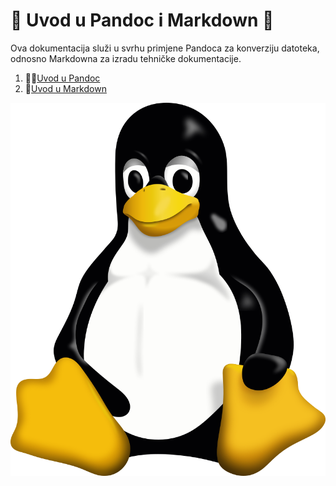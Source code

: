 # 🍕 Uvod u Pandoc i Markdown 🍕
Ova dokumentacija služi u svrhu primjene Pandoca za konverziju datoteka, odnosno Markdowna za izradu tehničke dokumentacije.

1. 🍄‍🟫[Uvod u Pandoc](docs/02-pandoc-primjeri-konverzije.md)
2. 🥫[Uvod u Markdown](docs/01-markdown-primjeri.md)

<img src="Tux.png" widht="30%">
